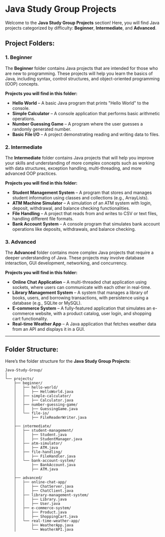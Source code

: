 # Java Study Group Projects

Welcome to the **Java Study Group Projects** section! Here, you will find Java projects categorized by difficulty: **Beginner**, **Intermediate**, and **Advanced**.

## Project Folders:

### 1. **Beginner**  
The **Beginner** folder contains Java projects that are intended for those who are new to programming. These projects will help you learn the basics of Java, including syntax, control structures, and object-oriented programming (OOP) concepts.

**Projects you will find in this folder:**
- **Hello World** – A basic Java program that prints "Hello World" to the console.
- **Simple Calculator** – A console application that performs basic arithmetic operations.
- **Number Guessing Game** – A program where the user guesses a randomly generated number.
- **Basic File I/O** – A project demonstrating reading and writing data to files.

### 2. **Intermediate**  
The **Intermediate** folder contains Java projects that will help you improve your skills and understanding of more complex concepts such as working with data structures, exception handling, multi-threading, and more advanced OOP practices.

**Projects you will find in this folder:**
- **Student Management System** – A program that stores and manages student information using classes and collections (e.g., ArrayLists).
- **ATM Machine Simulator** – A simulation of an ATM system with login, deposit, withdrawal, and balance checking functionalities.
- **File Handling** – A project that reads from and writes to CSV or text files, handling different file formats.
- **Bank Account System** – A console program that simulates bank account operations like deposits, withdrawals, and balance checking.

### 3. **Advanced**  
The **Advanced** folder contains more complex Java projects that require a deeper understanding of Java. These projects may involve database interaction, GUI development, networking, and concurrency.

**Projects you will find in this folder:**
- **Online Chat Application** – A multi-threaded chat application using sockets, where users can communicate with each other in real-time.
- **Library Management System** – A system that manages a library of books, users, and borrowing transactions, with persistence using a database (e.g., SQLite or MySQL).
- **E-commerce System** – A fully-featured application that simulates an e-commerce website, with a product catalog, user login, and shopping cart functionality.
- **Real-time Weather App** – A Java application that fetches weather data from an API and displays it in a GUI.

---

## Folder Structure:

Here’s the folder structure for the **Java Study Group Projects**:

```plaintext
Java-Study-Group/
│
└── projects/
    ├── beginner/
    │   ├── hello-world/
    │   │   ├── HelloWorld.java
    │   ├── simple-calculator/
    │   │   ├── Calculator.java
    │   ├── number-guessing-game/
    │   │   ├── GuessingGame.java
    │   └── file-io/
    │       ├── FileReaderWriter.java
    │
    ├── intermediate/
    │   ├── student-management/
    │   │   ├── Student.java
    │   │   ├── StudentManager.java
    │   ├── atm-simulator/
    │   │   ├── ATM.java
    │   ├── file-handling/
    │   │   ├── FileHandler.java
    │   └── bank-account-system/
    │       ├── BankAccount.java
    │       ├── ATM.java
    │
    ├── advanced/
    │   ├── online-chat-app/
    │   │   ├── ChatServer.java
    │   │   ├── ChatClient.java
    │   ├── library-management-system/
    │   │   ├── Library.java
    │   │   ├── User.java
    │   ├── e-commerce-system/
    │   │   ├── Product.java
    │   │   ├── ShoppingCart.java
    │   └── real-time-weather-app/
    │       ├── WeatherApp.java
    │       └── WeatherAPI.java
